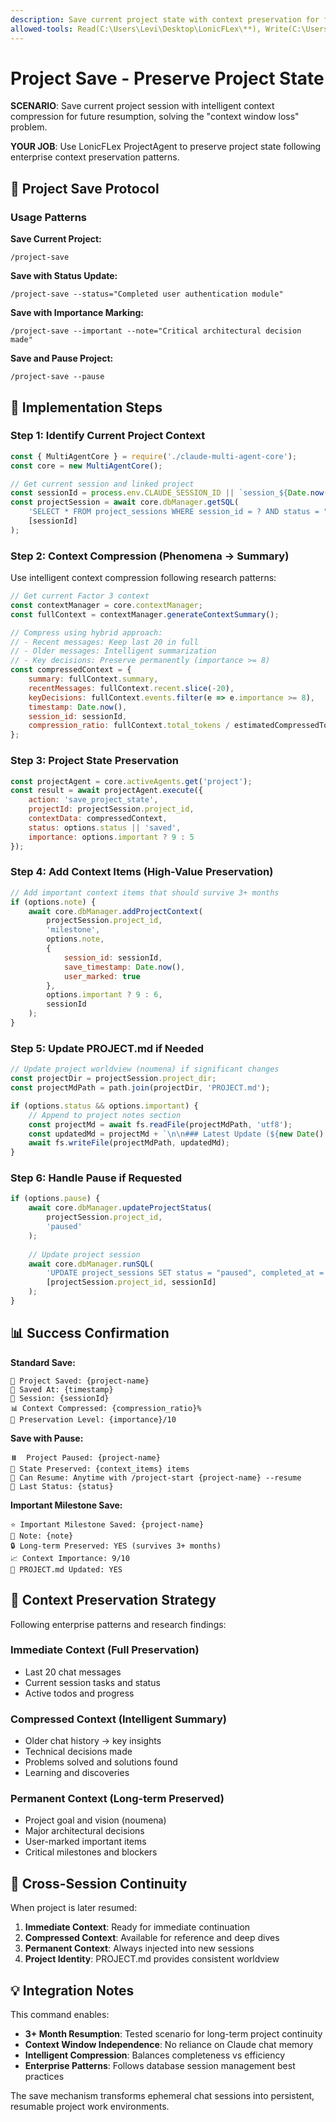 ```yaml
---
description: Save current project state with context preservation for future resumption
allowed-tools: Read(C:\Users\Levi\Desktop\LonicFLex\**), Write(C:\Users\Levi\Desktop\LonicFLex\**), Bash(*), Edit(*)
---
```


# Project Save - Preserve Project State

**SCENARIO**: Save current project session with intelligent context compression for future resumption, solving the "context window loss" problem.

**YOUR JOB**: Use LonicFLex ProjectAgent to preserve project state following enterprise context preservation patterns.

## 💾 Project Save Protocol

### Usage Patterns

**Save Current Project:**
```
/project-save
```

**Save with Status Update:**
```
/project-save --status="Completed user authentication module"
```

**Save with Importance Marking:**
```
/project-save --important --note="Critical architectural decision made"
```

**Save and Pause Project:**
```
/project-save --pause
```

## 🔧 Implementation Steps

### Step 1: Identify Current Project Context
```javascript
const { MultiAgentCore } = require('./claude-multi-agent-core');
const core = new MultiAgentCore();

// Get current session and linked project
const sessionId = process.env.CLAUDE_SESSION_ID || `session_${Date.now()}`;
const projectSession = await core.dbManager.getSQL(
    'SELECT * FROM project_sessions WHERE session_id = ? AND status = "active"',
    [sessionId]
);
```

### Step 2: Context Compression (Phenomena → Summary)
Use intelligent context compression following research patterns:

```javascript
// Get current Factor 3 context
const contextManager = core.contextManager;
const fullContext = contextManager.generateContextSummary();

// Compress using hybrid approach:
// - Recent messages: Keep last 20 in full
// - Older messages: Intelligent summarization
// - Key decisions: Preserve permanently (importance >= 8)
const compressedContext = {
    summary: fullContext.summary,
    recentMessages: fullContext.recent.slice(-20),
    keyDecisions: fullContext.events.filter(e => e.importance >= 8),
    timestamp: Date.now(),
    session_id: sessionId,
    compression_ratio: fullContext.total_tokens / estimatedCompressedTokens
};
```

### Step 3: Project State Preservation
```javascript
const projectAgent = core.activeAgents.get('project');
const result = await projectAgent.execute({
    action: 'save_project_state',
    projectId: projectSession.project_id,
    contextData: compressedContext,
    status: options.status || 'saved',
    importance: options.important ? 9 : 5
});
```

### Step 4: Add Context Items (High-Value Preservation)
```javascript
// Add important context items that should survive 3+ months
if (options.note) {
    await core.dbManager.addProjectContext(
        projectSession.project_id,
        'milestone',
        options.note,
        { 
            session_id: sessionId,
            save_timestamp: Date.now(),
            user_marked: true
        },
        options.important ? 9 : 6,
        sessionId
    );
}
```

### Step 5: Update PROJECT.md if Needed
```javascript
// Update project worldview (noumena) if significant changes
const projectDir = projectSession.project_dir;
const projectMdPath = path.join(projectDir, 'PROJECT.md');

if (options.status && options.important) {
    // Append to project notes section
    const projectMd = await fs.readFile(projectMdPath, 'utf8');
    const updatedMd = projectMd + `\n\n### Latest Update (${new Date().toISOString()})\n${options.status}`;
    await fs.writeFile(projectMdPath, updatedMd);
}
```

### Step 6: Handle Pause if Requested
```javascript
if (options.pause) {
    await core.dbManager.updateProjectStatus(
        projectSession.project_id, 
        'paused'
    );
    
    // Update project session
    await core.dbManager.runSQL(
        'UPDATE project_sessions SET status = "paused", completed_at = CURRENT_TIMESTAMP WHERE project_id = ? AND session_id = ?',
        [projectSession.project_id, sessionId]
    );
}
```

## 📊 Success Confirmation

**Standard Save:**
```
💾 Project Saved: {project-name}
📅 Saved At: {timestamp}
🔗 Session: {sessionId}
📊 Context Compressed: {compression_ratio}% 
💾 Preservation Level: {importance}/10
```

**Save with Pause:**
```
⏸️  Project Paused: {project-name}
💾 State Preserved: {context_items} items
📅 Can Resume: Anytime with /project-start {project-name} --resume
🎯 Last Status: {status}
```

**Important Milestone Save:**
```
⭐ Important Milestone Saved: {project-name}
📝 Note: {note}
🔒 Long-term Preserved: YES (survives 3+ months)
📈 Context Importance: 9/10
📄 PROJECT.md Updated: YES
```

## 🧠 Context Preservation Strategy

Following enterprise patterns and research findings:

### Immediate Context (Full Preservation)
- Last 20 chat messages
- Current session tasks and status
- Active todos and progress

### Compressed Context (Intelligent Summary)  
- Older chat history → key insights
- Technical decisions made
- Problems solved and solutions found
- Learning and discoveries

### Permanent Context (Long-term Preserved)
- Project goal and vision (noumena)
- Major architectural decisions
- User-marked important items
- Critical milestones and blockers

## 🔄 Cross-Session Continuity

When project is later resumed:
1. **Immediate Context**: Ready for immediate continuation  
2. **Compressed Context**: Available for reference and deep dives
3. **Permanent Context**: Always injected into new sessions
4. **Project Identity**: PROJECT.md provides consistent worldview

## 💡 Integration Notes

This command enables:
- **3+ Month Resumption**: Tested scenario for long-term project continuity
- **Context Window Independence**: No reliance on Claude chat memory
- **Intelligent Compression**: Balances completeness vs efficiency
- **Enterprise Patterns**: Follows database session management best practices

The save mechanism transforms ephemeral chat sessions into persistent, resumable project work environments.
